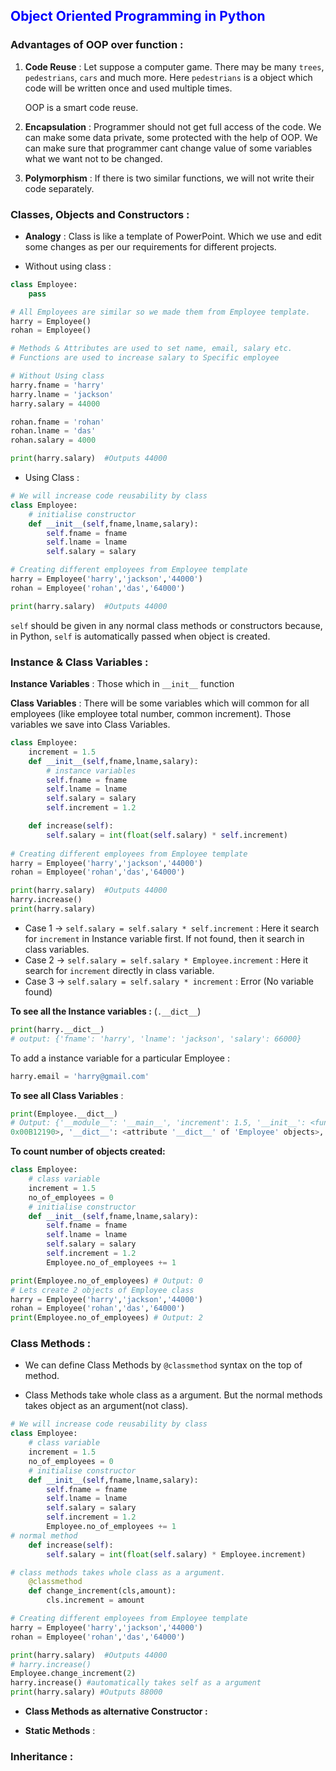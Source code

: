 ## <span style='color: blue'>Object Oriented Programming in Python</span>

### Advantages of OOP over function :

1. **Code Reuse** : Let suppose a computer game. There may be many `trees`, `pedestrians`, `cars` and much more. Here `pedestrians` is a object which code will be written once and used multiple times.

   OOP is a smart code reuse.

2. **Encapsulation** : Programmer should not get full access of the code. We can make some data private, some protected with the help of OOP. We can make sure that programmer cant change value of some variables what we want not to be changed.
3.  **Polymorphism** : If there is two similar functions, we will not write their code separately. 



### Classes, Objects and Constructors :

- **Analogy** : Class is like a template of PowerPoint. Which we use and edit some changes as per our requirements for different projects.

- Without using class :

```python
class Employee:
    pass

# All Employees are similar so we made them from Employee template. 
harry = Employee()
rohan = Employee()

# Methods & Attributes are used to set name, email, salary etc.
# Functions are used to increase salary to Specific employee

# Without Using class 
harry.fname = 'harry'
harry.lname = 'jackson'
harry.salary = 44000

rohan.fname = 'rohan'
rohan.lname = 'das'
rohan.salary = 4000

print(harry.salary)  #Outputs 44000
```

- Using Class :

```python
# We will increase code reusability by class
class Employee:
    # initialise constructor
    def __init__(self,fname,lname,salary):
        self.fname = fname
        self.lname = lname
        self.salary = salary

# Creating different employees from Employee template
harry = Employee('harry','jackson','44000')
rohan = Employee('rohan','das','64000')

print(harry.salary)  #Outputs 44000
```

`self` should be given in any normal class methods or constructors because, in Python, `self` is automatically passed when object is created.



### Instance & Class Variables :

**Instance Variables** : Those which in `__init__` function 

**Class Variables** : There will be some variables which will common for all employees (like employee total number, common increment). Those variables we save into Class Variables.

```python
class Employee:
    increment = 1.5
    def __init__(self,fname,lname,salary):
        # instance variables
        self.fname = fname
        self.lname = lname
        self.salary = salary
        self.increment = 1.2

    def increase(self):
        self.salary = int(float(self.salary) * self.increment)
    
# Creating different employees from Employee template
harry = Employee('harry','jackson','44000')
rohan = Employee('rohan','das','64000')

print(harry.salary)  #Outputs 44000
harry.increase()
print(harry.salary) 
```

- Case 1 -> `self.salary = self.salary * self.increment` : Here it search for `increment` in Instance variable first. If not found, then it search in class variables.
- Case 2 -> `self.salary = self.salary * Employee.increment` : Here it search for `increment` directly in class variable.
- Case 3 -> `self.salary = self.salary * increment` : Error (No variable found)

**To see all the Instance variables :** (`.__dict__`)

```python
print(harry.__dict__)
# output: {'fname': 'harry', 'lname': 'jackson', 'salary': 66000}
```

To add a instance variable for a particular Employee :

```python
harry.email = 'harry@gmail.com'
```

**To see all Class Variables** :

```python
print(Employee.__dict__)
# Output: {'__module__': '__main__', 'increment': 1.5, '__init__': <function Employee.__init__ at 0x009F7898>, 'increase': <function Employee.increase at
0x00B12190>, '__dict__': <attribute '__dict__' of 'Employee' objects>, '__weakref__': <attribute '__weakref__' of 'Employee' objects>, '__doc__': None}
```

**To count number of objects created:**

```python
class Employee:
    # class variable
    increment = 1.5
    no_of_employees = 0
    # initialise constructor
    def __init__(self,fname,lname,salary):
        self.fname = fname
        self.lname = lname
        self.salary = salary
        self.increment = 1.2
        Employee.no_of_employees += 1

print(Employee.no_of_employees) # Output: 0
# Lets create 2 objects of Employee class
harry = Employee('harry','jackson','44000')
rohan = Employee('rohan','das','64000')
print(Employee.no_of_employees) # Output: 2
```



### Class Methods : 

- We can define Class Methods by `@classmethod` syntax on the top of method. 

- Class Methods take whole class as a argument. But the normal methods takes object as an argument(not class).

```python
# We will increase code reusability by class
class Employee:
    # class variable
    increment = 1.5
    no_of_employees = 0
    # initialise constructor
    def __init__(self,fname,lname,salary):
        self.fname = fname
        self.lname = lname
        self.salary = salary
        self.increment = 1.2
        Employee.no_of_employees += 1
# normal method
    def increase(self):
        self.salary = int(float(self.salary) * Employee.increment)

# class methods takes whole class as a argument.
    @classmethod
    def change_increment(cls,amount):
        cls.increment = amount

# Creating different employees from Employee template
harry = Employee('harry','jackson','44000')
rohan = Employee('rohan','das','64000')

print(harry.salary)  #Outputs 44000
# harry.increase()
Employee.change_increment(2)
harry.increase() #automatically takes self as a argument
print(harry.salary) #Outputs 88000
```



- **Class Methods as alternative Constructor :**

  

- **Static Methods** :



### Inheritance :

